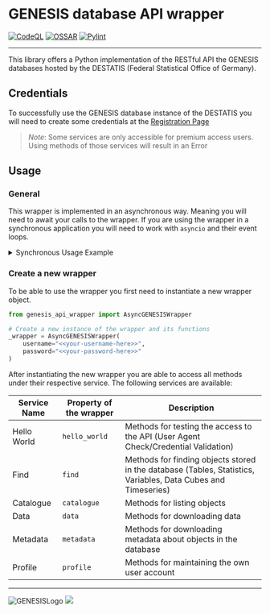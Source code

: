 # GENESIS database API wrapper
[![CodeQL](https://github.com/j-suchard/destatis-genesis-api/actions/workflows/code-analysis.yaml/badge.svg)](https://github.com/j-suchard/destatis-genesis-api/actions/workflows/code-analysis.yaml)
[![OSSAR](https://github.com/j-suchard/destatis-genesis-api/actions/workflows/ossar.yaml/badge.svg)](https://github.com/j-suchard/destatis-genesis-api/actions/workflows/ossar.yaml)
[![Pylint](https://github.com/j-suchard/destatis-genesis-api/actions/workflows/pylint.yaml/badge.svg?branch=main)](https://github.com/j-suchard/destatis-genesis-api/actions/workflows/pylint.yaml)
<hr/>

This library offers a Python implementation of the RESTful API the GENESIS databases hosted by 
the DESTATIS (Federal Statistical Office of Germany).

## Credentials
To successfully use the GENESIS database instance of the DESTATIS you will need to create some 
credentials at the [Registration Page](https://www-genesis.destatis.de/genesis/online?Menu=Registrierung#abreadcrumb)

> *Note*: Some services are only accessible for premium access users. Using methods of those 
> services will result in an Error

## Usage
### General

This wrapper is implemented in an asynchronous way. Meaning you will need to await your calls to 
the wrapper. If you are using the wrapper in a synchronous application you will need to work 
with `asyncio` and their event loops.

<details><summary>Synchronous Usage Example</summary>

```python
import asyncio

from genesis_api_wrapper import AsyncGENESISWrapper

# Create a new wrapper with your credentials
_wrapper = AsyncGENESISWrapper(
    username="<<your-username-here>>",
    password="<<your-password-here>>"
)

# Get the current event loop
_loop = asyncio.get_event_loop()

# Execute a call in the loop which checks your credentials
call_result = _loop.run_until_complete(_wrapper.hello_world.login_check())
```
</details>

### Create a new wrapper
To be able to use the wrapper you first need to instantiate a new wrapper object.

```python
from genesis_api_wrapper import AsyncGENESISWrapper

# Create a new instance of the wrapper and its functions
_wrapper = AsyncGENESISWrapper(
    username="<<your-username-here>>",
    password="<<your-password-here>>"
)
```

After instantiating the new wrapper you are able to access all methods under their respective 
service. The following services are available:

| Service Name | Property of the wrapper | Description                                                                                                   |
|--------------|-------------------------|---------------------------------------------------------------------------------------------------------------|
| Hello World  | `hello_world`           | Methods for testing the access to the API (User Agent Check/Credential Validation)                            |
| Find         | `find`                  | Methods for finding objects stored in the database (Tables, Statistics, Variables, Data Cubes and Timeseries) |
| Catalogue    | `catalogue`             | Methods for listing objects                                                                                   |
| Data         | `data`                  | Methods for downloading data                                                                                  |
| Metadata     | `metadata`              | Methods for downloading metadata about objects in the database                                                |
| Profile      | `profile`               | Methods for maintaining the own user account                                                                  |


<hr/>

![GENESISLogo](https://upload.wikimedia.org/wikipedia/commons/d/d3/Statistisches_Bundesamt.svg)
![](https://www.statistikportal.de/themes/custom/stla/logo.svg)


